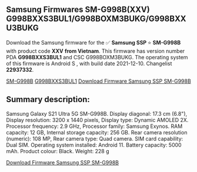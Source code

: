 <h2>Samsung Firmwares SM-G998B(XXV) G998BXXS3BUL1/G998BOXM3BUKG/G998BXXU3BUKG</h2>
Download the Samsung firmware for the ✅ <strong>Samsung SSP </strong> ⭐ <strong>SM-G998B</strong> with product code <strong>XXV</strong> <strong> from Vietnam</strong>. This firmware has version number PDA <strong>G998BXXS3BUL1</strong> and CSC G998BOXM3BUKG. The operating system of this firmware is Android S , with build date 2021-12-10. Changelist <strong>22937332</strong>.


[SM-G998B](https://samfirm.shop/samsung/model/SM-G998B)
[G998BXXS3BUL1](https://samfirm.shop/samsung/pda/G998BXXS3BUL1)
[Download Firmware Samsung SSP SM-G998B](https://samfirm.shop/samsung/firmware/481512)
<h2>Summary description:</h2>
<p>Samsung Galaxy S21 Ultra 5G SM-G998B. Display diagonal: 17.3 cm (6.8"), Display resolution: 3200 x 1440 pixels, Display type: Dynamic AMOLED 2X. Processor frequency: 2.9 GHz, Processor family: Samsung Exynos. RAM capacity: 12 GB, Internal storage capacity: 256 GB. Rear camera resolution (numeric): 108 MP, Rear camera type: Quad camera. SIM card capability: Dual SIM. Operating system installed: Android 11. Battery capacity: 5000 mAh. Product colour: Black. Weight: 228 g</p>


[Download Firmware Samsung SSP SM-G998B](https://samfirm.shop/samsung/firmware/481512)
